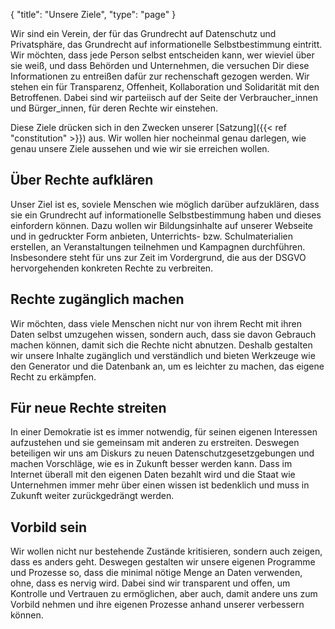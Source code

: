 {
    "title": "Unsere Ziele",
    "type": "page"
}

Wir sind ein Verein, der für das Grundrecht auf Datenschutz und Privatsphäre, das Grundrecht auf informationelle Selbstbestimmung eintritt. Wir möchten, dass jede Person selbst entscheiden kann, wer wieviel über sie weiß, und dass Behörden und Unternehmen, die versuchen Dir diese Informationen zu entreißen dafür zur rechenschaft gezogen werden. Wir stehen ein für Transparenz, Offenheit, Kollaboration und Solidarität mit den Betroffenen. Dabei sind wir parteiisch auf der Seite der Verbraucher_innen und Bürger_innen, für deren Rechte wir einstehen.

Diese Ziele drücken sich in den Zwecken unserer [Satzung]({{< ref "constitution" >}}) aus. Wir wollen hier nocheinmal genau darlegen, wie genau unsere Ziele aussehen und wie wir sie erreichen wollen.

## Über Rechte aufklären

Unser Ziel ist es, soviele Menschen wie möglich darüber aufzuklären, dass sie ein Grundrecht auf informationelle Selbstbestimmung haben und dieses einfordern können. Dazu wollen wir Bildungsinhalte auf unserer Webseite und in gedruckter Form anbieten, Unterrichts- bzw. Schulmaterialien erstellen, an Veranstaltungen teilnehmen und Kampagnen durchführen. Insbesondere steht für uns zur Zeit im Vordergrund, die aus der DSGVO hervorgehenden konkreten Rechte zu verbreiten.
 
## Rechte zugänglich machen

Wir möchten, dass viele Menschen nicht nur von ihrem Recht mit ihren Daten selbst umzugehen wissen, sondern auch, dass sie davon Gebrauch machen können, damit sich die Rechte nicht abnutzen. Deshalb gestalten wir unsere Inhalte zugänglich und verständlich und bieten Werkzeuge wie den Generator und die Datenbank an, um es leichter zu machen, das eigene Recht zu erkämpfen.
 
## Für neue Rechte streiten

In einer Demokratie ist es immer notwendig, für seinen eigenen Interessen aufzustehen und sie gemeinsam mit anderen zu erstreiten. Deswegen beteiligen wir uns am Diskurs zu neuen Datenschutzgesetzgebungen und machen Vorschläge, wie es in Zukunft besser werden kann. Dass im Internet überall mit den eigenen Daten bezahlt wird und die Staat wie Unternehmen immer mehr über einen wissen ist bedenklich und muss in Zukunft weiter zurückgedrängt werden.
 
## Vorbild sein

Wir wollen nicht nur bestehende Zustände kritisieren, sondern auch zeigen, dass es anders geht. Deswegen gestalten wir unsere eigenen Programme und Prozesse so, dass die minimal nötige Menge an Daten verwenden, ohne, dass es nervig wird.  Dabei sind wir transparent und offen, um Kontrolle und Vertrauen zu ermöglichen, aber auch, damit andere uns zum Vorbild nehmen und ihre eigenen Prozesse anhand unserer verbessern können.
